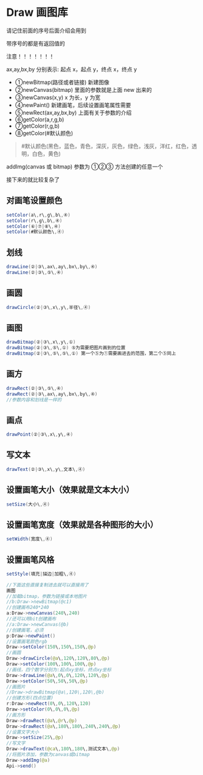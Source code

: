 # Draw 画图库

请记住前面的序号后面介绍会用到

带序号的都是有返回值的

注意！！！！！！！

ax\,ay\,bx\,by 分别表示: 起点 x，起点 y，终点 x，终点 y

- ①newBitmap(路径或者链接) 新建图像
- ②newCanvas(bitmap) 里面的参数就是上面 new 出来的
- ③newCanvas(x,y) x 为长，y 为宽
- ④newPaint() 新建画笔，后续设置画笔属性需要
- ⑤newRect(ax\,ay\,bx\,by) 上面有关于参数的介绍
- ⑥getColor(a\,r\,g\,b)
- ⑦getColor(r\,g\,b)
- ⑧getColor(#默认颜色)

> \#默认颜色(黑色，蓝色，青色，深灰，灰色，绿色，浅灰，洋红，红色，透明，白色，黄色)

addImg(canvas 或 bitmap) 参数为 ①②③ 方法创建的任意一个

接下来的就比较复杂了

## 对画笔设置颜色

```java
setColor(a\,r\,g\,b\,④)
setColor(r\,g\,b\,④)
setColor(⑥|⑦|⑧\,④)
setColor(#默认颜色\,④)
```

## 划线

```java
drawLine(②|③\,ax\,ay\,bx\,by\,④)
drawLine(②|③\,⑤\,④)
```

## 画圆

```java
drawCircle(②|③\,x\,y\,半径\,④)
```

## 画图

```java
drawBitmap(②|③\,x\,y\,①)
drawBitmap(②|③\,⑤\,①) ⑤为需要把图片画到的位置
drawBitmap(②|③\,⑤\,⑤\,①) 第一个⑤为①需要画进去的范围，第二个⑤同上
```

## 画方

```java
drawRect(②|③\,⑤\,④)
drawRect(②|③\,ax\,ay\,bx\,by\,④)
//参数内容和划线是一样的
```

## 画点

```java
drawPoint(②|③\,x\,y\,④)
```

## 写文本

```java
drawText(②|③\,x\,y\,文本\,④)
```

## 设置画笔大小（效果就是文本大小）

```java
setSize(大小\,④)
```

## 设置画笔宽度（效果就是各种图形的大小）

```java
setWidth(宽度\,④)
```

## 设置画笔风格

```java
setStyle(填充|描边|加粗\,④)
```

```java title="画图示例"
//下面这些直接复制进去就可以直接用了
画图
//加载bitmap，参数为链接或本地图片
//b:Draw->newBitmap(@c1)
//创建画布240*240
a:Draw->newCanvas(240\,240)
//还可以用bit创建画布
//a:Draw->newCanvas(@b)
//创建画笔，必须
p:Draw->newPaint()
//设置画笔颜色rgb
Draw->setColor(150\,150\,150\,@p)
//画圆
Draw->drawCircle(@a\,120\,120\,80\,@p)
Draw->setColor(100\,100\,100\,@p)
//画线，四个数字分别为:起点xy坐标，终点xy坐标
Draw->drawLine(@a\,0\,0\,120\,120\,@p)
Draw->setColor(50\,50\,50\,@p)
//画图片
//Draw->drawBitmap(@a\,120\,120\,@b)
//创建方形(四点位置)
r:Draw->newRect(0\,0\,120\,120)
Draw->setColor(0\,0\,0\,@p)
//画方形
Draw->drawRect(@a\,@r\,@p)
Draw->drawRect(@a\,180\,180\,240\,240\,@p)
//设置文字大小
Draw->setSize(25\,@p)
//写文字
Draw->drawText(@ca\,180\,180\,测试文本\,@p)
//将图片添加，参数为canvas或bitmap
Draw->addImg(@a)
Api->send()
```
